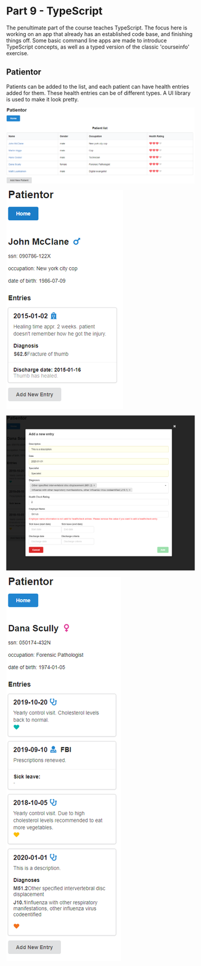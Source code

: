 # Part 9 - TypeScript

The penultimate part of the course teaches TypeScript. The focus here is working on an app that already has an established code base, and finishing things off. Some basic command line apps are made to introduce TypeScript concepts, as well as a typed version of the classic 'courseinfo' exercise.

## Patientor

Patients can be added to the list, and each patient can have health entries added for them. These health entries can be of different types. A UI library is used to make it look pretty.

![patientor1](patientor1.png)

![patientor2](patientor2.png)

![patientor3](patientor3.png)

![patientor4](patientor4.png)